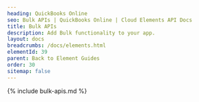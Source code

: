 ```yaml
---
heading: QuickBooks Online
seo: Bulk APIs | QuickBooks Online | Cloud Elements API Docs
title: Bulk APIs
description: Add Bulk functionality to your app.
layout: docs
breadcrumbs: /docs/elements.html
elementId: 39
parent: Back to Element Guides
order: 30
sitemap: false
---
```


{% include bulk-apis.md %}
